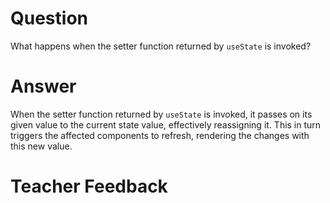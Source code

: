 # Question

What happens when the setter function returned by `useState` is invoked?

# Answer
When the setter function returned by `useState` is invoked, it passes on its given value to the current state value, effectively reassigning it. This in turn triggers the affected components to refresh, rendering the changes with this new value.

# Teacher Feedback